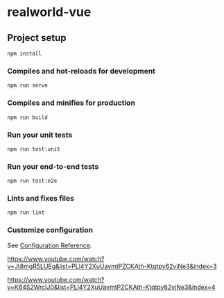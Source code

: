 # realworld-vue

## Project setup
```
npm install
```

### Compiles and hot-reloads for development
```
npm run serve
```

### Compiles and minifies for production
```
npm run build
```

### Run your unit tests
```
npm run test:unit
```

### Run your end-to-end tests
```
npm run test:e2e
```

### Lints and fixes files
```
npm run lint
```

### Customize configuration
See [Configuration Reference](https://cli.vuejs.org/config/).


https://www.youtube.com/watch?v=Jt8mgR5LUEg&list=PLl4Y2XuUavmtPZCKAth-Ktqtpy62vjNe3&index=3

https://www.youtube.com/watch?v=K64S2WrclJ0&list=PLl4Y2XuUavmtPZCKAth-Ktqtpy62vjNe3&index=4
